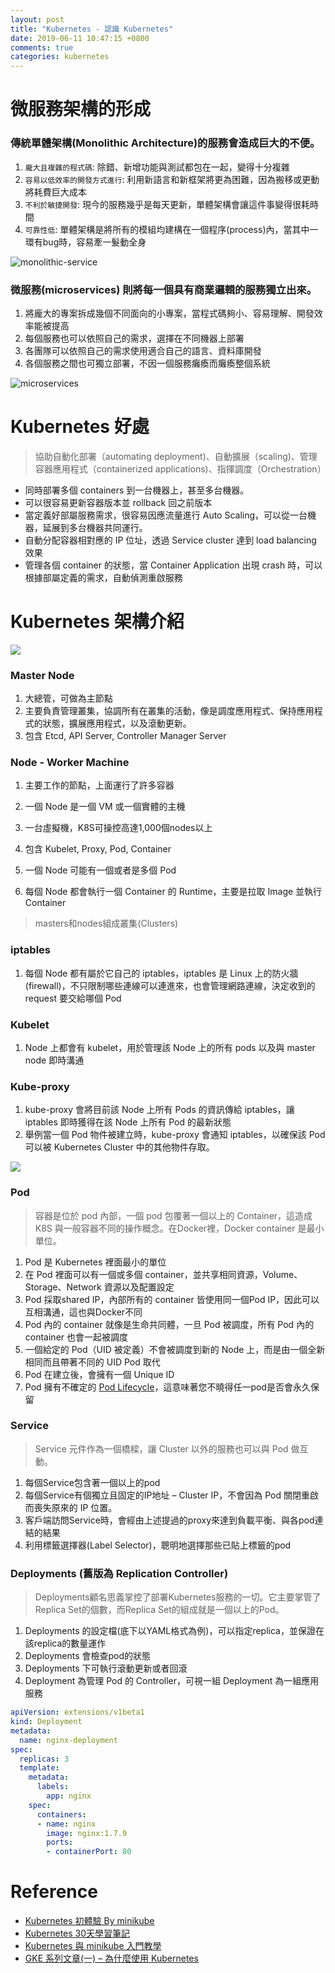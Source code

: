 ```yaml
---
layout: post
title: "Kubernetes - 認識 Kubernetes"
date: 2019-06-11 10:47:15 +0800
comments: true
categories: kubernetes
---
```


<!-- more -->

# 微服務架構的形成

### 傳統單體架構(Monolithic Architecture)的服務會造成巨大的不便。

1. `龐大且複雜的程式碼`: 除錯、新增功能與測試都包在一起，變得十分複雜
2. `容易以低效率的開發方式進行`: 利用新語言和新框架將更為困難，因為搬移或更動將耗費巨大成本
3. `不利於敏捷開發`: 現今的服務幾乎是每天更新，單體架構會讓這件事變得很耗時間
4. `可靠性低`: 單體架構是將所有的模組均建構在一個程序(process)內，當其中一環有bug時，容易牽一髮動全身

![monolithic-service](https://blog.gcp.expert/material/2017/02/monolithic-service.png)

### 微服務(microservices) 則將每一個具有商業邏輯的服務獨立出來。

1. 將龐大的專案拆成幾個不同面向的小專案，當程式碼夠小、容易理解、開發效率能被提高
2. 每個服務也可以依照自己的需求，選擇在不同機器上部署
3. 各團隊可以依照自己的需求使用適合自己的語言、資料庫開發
4. 各個服務之間也可獨立部署，不因一個服務癱瘓而癱瘓整個系統

![microservices](https://blog.gcp.expert/material/2017/02/microservices-768x784.png)

# Kubernetes 好處

> 協助自動化部署（automating deployment)、自動擴展（scaling)、管理容器應用程式（containerized applications)、指揮調度（Orchestration）

* 同時部署多個 containers 到一台機器上，甚至多台機器。
* 可以很容易更新容器版本並 rollback 回之前版本
* 當定義好部屬服務需求，很容易因應流量進行 Auto Scaling，可以從一台機器，延展到多台機器共同運行。
* 自動分配容器相對應的 IP 位址，透過 Service cluster 達到 load balancing 效果
* 管理各個 container 的狀態，當 Container Application 出現 crash 時，可以根據部屬定義的需求，自動偵測重啟服務

# Kubernetes 架構介紹

![](https://1.bp.blogspot.com/-VMBcuIeUCx0/W26-OBALRvI/AAAAAAAABho/ayhh3n6DgHYl_SY9CLece-B-JQs1fTq3QCLcBGAs/s1600/kubernetes%2Barchitecture%2Bexplained.jpg)

### Master Node

  1. 大總管，可做為主節點
  2. 主要負責管理叢集，協調所有在叢集的活動，像是調度應用程式、保持應用程式的狀態，擴展應用程式，以及滾動更新。
  3. 包含 Etcd, API Server, Controller Manager Server

### Node - Worker Machine

  1. 主要工作的節點，上面運行了許多容器
  2. 一個 Node 是一個 VM 或一個實體的主機  
  3. 一台虛擬機，K8S可操控高達1,000個nodes以上
  4. 包含 Kubelet, Proxy, Pod, Container
  5. 一個 Node 可能有一個或者是多個 Pod

  7. 每個 Node 都會執行一個 Container 的 Runtime，主要是拉取 Image 並執行 Container


> masters和nodes組成叢集(Clusters)

### iptables

1. 每個 Node 都有屬於它自己的 iptables，iptables 是 Linux 上的防火牆(firewall)，不只限制哪些連線可以連進來，也會管理網路連線，決定收到的 request 要交給哪個 Pod

### Kubelet

1. Node 上都會有 kubelet，用於管理該 Node 上的所有 pods 以及與 master node 即時溝通

### Kube-proxy

1. kube-proxy 會將目前該 Node 上所有 Pods 的資訊傳給 iptables，讓 iptables 即時獲得在該 Node 上所有 Pod 的最新狀態
2. 舉例當一個 Pod 物件被建立時，kube-proxy 會通知 iptables，以確保該 Pod 可以被 Kubernetes Cluster 中的其他物件存取。

![](https://github.com/zxcvbnius/k8s-30-day-sharing/blob/master/Day06/kubernetes-orverview.png?raw=true)

### Pod

> 容器是位於 pod 內部，一個 pod 包覆著一個以上的 Container，這造成 K8S 與一般容器不同的操作概念。在Docker裡，Docker container 是最小單位。

1. Pod 是 Kubernetes 裡面最小的單位
2. 在 Pod 裡面可以有一個或多個 container，並共享相同資源，Volume、Storage、Network 資源以及配置設定
3. Pod 採取shared IP，內部所有的 container 皆使用同一個Pod IP，因此可以互相溝通，這也與Docker不同
4. Pod 內的 container 就像是生命共同體，一旦 Pod 被調度，所有 Pod 內的 container 也會一起被調度
5. 一個給定的 Pod（UID 被定義）不會被調度到新的 Node 上，而是由一個全新相同而且帶著不同的 UID Pod 取代
6. Pod 在建立後，會擁有一個 Unique ID
7. Pod 擁有不確定的 [Pod Lifecycle](https://kubernetes.io/docs/concepts/workloads/pods/pod-lifecycle/)，這意味著您不曉得任一pod是否會永久保留

### Service

> Service 元件作為一個橋樑，讓 Cluster 以外的服務也可以與 Pod 做互動。

1. 每個Service包含著一個以上的pod
2. 每個Service有個獨立且固定的IP地址 – Cluster IP，不會因為 Pod 關閉重啟而喪失原來的 IP 位置。
3. 客戶端訪問Service時，會經由上述提過的proxy來達到負載平衡、與各pod連結的結果
4. 利用標籤選擇器(Label Selector)，聰明地選擇那些已貼上標籤的pod

### Deployments (舊版為 Replication Controller)

> Deployments顧名思義掌控了部署Kubernetes服務的一切。它主要掌管了Replica Set的個數，而Replica Set的組成就是一個以上的Pod。

1. Deployments 的設定檔(底下以YAML格式為例)，可以指定replica，並保證在該replica的數量運作
2. Deployments 會檢查pod的狀態
3. Deployments 下可執行滾動更新或者回滾
4. Deployment 為管理 Pod 的 Controller，可視一組 Deployment 為一組應用服務

```yml
apiVersion: extensions/v1beta1
kind: Deployment
metadata:
  name: nginx-deployment
spec:
  replicas: 3
  template:
    metadata:
      labels:
        app: nginx
    spec:
      containers:
      - name: nginx
        image: nginx:1.7.9
        ports:
        - containerPort: 80
```

# Reference

* [Kubernetes 初體驗 By minikube](https://neighborhood999.github.io/2018/08/27/learing-k8s-by-minikube/)
* [Kubernetes 30天學習筆記](https://ithelp.ithome.com.tw/users/20103753/ironman/1590)
* [Kubernetes 與 minikube 入門教學](https://blog.techbridge.cc/2018/12/01/kubernetes101-introduction-tutorial/)
* [GKE 系列文章(一) – 為什麼使用 Kubernetes](https://blog.gcp.expert/kubernetes-gke-introduction/)
